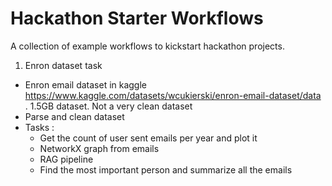 # Hackathon Starter Workflows
 A collection of example workflows to kickstart hackathon projects.

 1. Enron dataset task
 - Enron email dataset in kaggle https://www.kaggle.com/datasets/wcukierski/enron-email-dataset/data . 1.5GB dataset. Not a very clean dataset
 - Parse and clean dataset
 - Tasks :
   * Get the count of user sent emails per year and plot it
   * NetworkX graph from emails
   * RAG pipeline
   * Find the most important person and summarize all the emails

